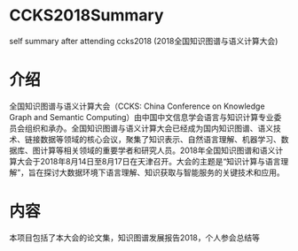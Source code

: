 # CCKS2018Summary
self summary after attending ccks2018 (2018全国知识图谱与语义计算大会)

# 介绍
全国知识图谱与语义计算大会（CCKS: China Conference on Knowledge Graph and Semantic Computing）由中国中文信息学会语言与知识计算专业委员会组织和承办。全国知识图谱与语义计算大会已经成为国内知识图谱、语义技术、链接数据等领域的核心会议，聚集了知识表示、自然语言理解、机器学习、数据库、图计算等相关领域的重要学者和研究人员。2018年全国知识图谱和语义计算大会于2018年8月14日至8月17日在天津召开。大会的主题是“知识计算与语言理解”，旨在探讨大数据环境下语言理解、知识获取与智能服务的关键技术和应用。

# 内容
本项目包括了本大会的论文集，知识图谱发展报告2018，个人参会总结等
